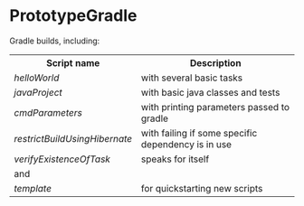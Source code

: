 PrototypeGradle
===============

Gradle builds, including:

<table>
<tr>
<th>Script name</th><th>Description</th>
</tr>
<tr><td><i>helloWorld</i></td><td>with several basic tasks</td></tr>
<tr><td><i>javaProject</i></td><td>with basic java classes and tests</td></tr>
<tr><td><i>cmdParameters</i></td><td>with printing parameters passed to gradle</td></tr>
<tr><td><i>restrictBuildUsingHibernate</i></td><td>with failing if some specific dependency is in use</td></tr>
<tr><td><i>verifyExistenceOfTask</i></td><td>speaks for itself</td></tr>
<tr><td colspan="2">and</td></tr>
<tr><td><i>template</i></td><td>for quickstarting new scripts</td></tr>
</table>

